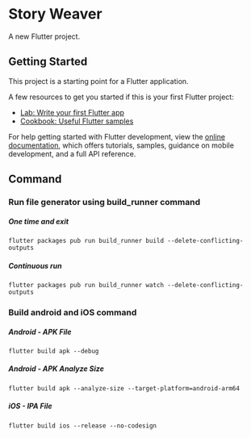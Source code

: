 # Story Weaver

A new Flutter project.

## Getting Started

This project is a starting point for a Flutter application.

A few resources to get you started if this is your first Flutter project:

- [Lab: Write your first Flutter app](https://docs.flutter.dev/get-started/codelab)
- [Cookbook: Useful Flutter samples](https://docs.flutter.dev/cookbook)

For help getting started with Flutter development, view the
[online documentation](https://docs.flutter.dev/), which offers tutorials,
samples, guidance on mobile development, and a full API reference.

## Command
### Run file generator using build_runner command
##### One time and exit
```
flutter packages pub run build_runner build --delete-conflicting-outputs
```

##### Continuous run
```
flutter packages pub run build_runner watch --delete-conflicting-outputs
```

### Build android and iOS command

##### Android - APK File
```
flutter build apk --debug
```

##### Android - APK Analyze Size
```
flutter build apk --analyze-size --target-platform=android-arm64
```

##### iOS - IPA File
```
flutter build ios --release --no-codesign
```
